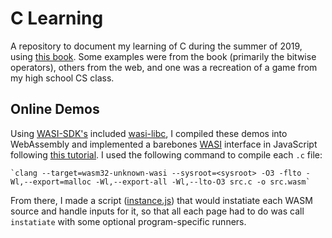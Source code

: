 # C Learning

A repository to document my learning of C during the summer of 2019, using [this book](https://www.goodreads.com/book/show/16248728-programming-in-c-4th-edition). Some examples were from the book (primarily the bitwise operators), others from the web, and one was a recreation of a game from my high school CS class.

## Online Demos

Using [WASI-SDK's](https://github.com/WebAssembly/wasi-sdk) included [wasi-libc](https://github.com/WebAssembly/wasi-libc), I compiled these demos into WebAssembly and implemented a barebones [WASI](https://wasi.dev/) interface in JavaScript following [this tutorial](https://rob-blackbourn.github.io/blog/webassembly/wasm/strings/javascript/c/libc/wasm-libc/clang/2020/06/20/wasm-stdout-stderr.html). I used the following command to compile each `.c` file:

    `clang --target=wasm32-unknown-wasi --sysroot=<sysroot> -O3 -flto -Wl,--export=malloc -Wl,--export-all -Wl,--lto-O3 src.c -o src.wasm`

From there, I made a script ([instance.js](Web/WASI/instance.js)) that would instatiate each WASM source and handle inputs for it, so that all each page had to do was call `instatiate` with some optional program-specific runners.
